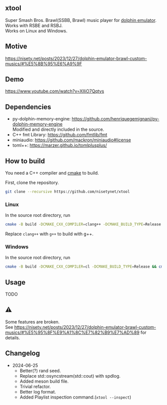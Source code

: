 ## xtool
Super Smash Bros. Brawl(SSBB, Brawl) music player for [dolphin emulator](https://dolphin-emu.org/).  
Works with RSBE and RSBJ.  
Works on Linux and Windows.

## Motive
https://nisety.net/posts/2023/12/27/dolphin-emulator-brawl-custom-musics/#%E5%8B%95%E6%A9%9F

## Demo
https://www.youtube.com/watch?v=XIIiO7Qqtvs

## Dependencies
* py-dolphin-memory-engine: https://github.com/henriquegemignani/py-dolphin-memory-engine  
Modified and directly included in the source.
* C++ fmt Library: https://github.com/fmtlib/fmt
* miniaudio: https://github.com/mackron/miniaudio#license
* toml++: https://marzer.github.io/tomlplusplus/
## How to build
You need a C++ compiler and [cmake](https://cmake.org/download/) to build.

First, clone the repository.

```bash
git clone --recursive https://github.com/nisetynet/xtool
```

### Linux
In the source root directory, run
```bash
cmake -B build -DCMAKE_CXX_COMPILER=clang++ -DCMAKE_BUILD_TYPE=Release && cmake --build build --config Release
```
Replace `clang++` with `g++` to build with g++.

### Windows
In the source root directory, run
```bash
cmake -B build -DCMAKE_CXX_COMPILER=cl -DCMAKE_BUILD_TYPE=Release && cmake --build build --config Release
```

## Usage
TODO

## ⚠️
Some features are broken.  
See https://nisety.net/posts/2023/12/27/dolphin-emulator-brawl-custom-musics/#%E5%95%8F%E9%A1%8C%E7%82%B9%E7%AD%89 for details.

## Changelog
* 2024-06-25  
    * Better(?) rand seed.
    * Replace std::osyncstream(std::cout) with spdlog.  
    * Added meson build file.
    * Trivial refactor.
    * Better log format.
    * Added Playlist inspection command.(`xtool --inspect`)